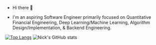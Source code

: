- Hi there 👋

- I'm an aspiring Software Engineer primarily focused on Quantitative Financial Engineering, Deep Learning/Machine Learning, Algorithm Design/Implementation, &  Backend Engineering.


<!--
**nicksansouci/nicksansouci** is a ✨ _special_ ✨ repository because its `README.md` (this file) appears on your GitHub profile.

Here are some ideas to get you started:

- 🔭 I’m currently working on ...
- 🌱 I’m currently learning ...
- 👯 I’m looking to collaborate on ...
- 🤔 I’m looking for help with ...
- 💬 Ask me about ...
- 📫 How to reach me: ...
- 😄 Pronouns: ...
- ⚡ Fun fact: ...
-->
[![Top Langs](https://github-readme-stats.vercel.app/api/top-langs/?username=nicksansouci&layout=compact&hide=javascript)](https://github.com/nicksansouci/github-readme-stats)
![Nick's GitHub stats](https://github-readme-stats.vercel.app/api?username=nicksansouci&show_icons=true&theme=tokyonight&hide=contribs,issues) 


